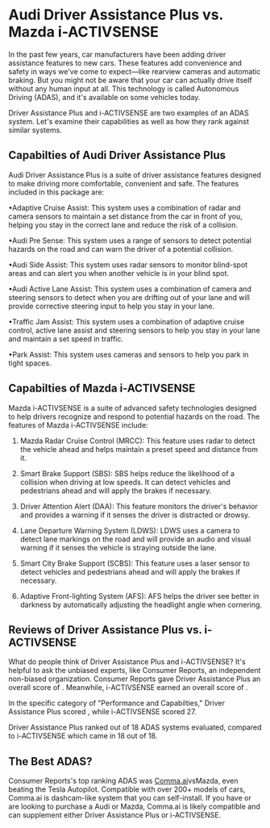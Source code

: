 # Audi Driver Assistance Plus vs. Mazda i-ACTIVSENSE

In the past few years, car manufacturers have been adding driver assistance features to new cars. These features add convenience and safety in ways we've come to expect—like rearview cameras and automatic braking. But you might not be aware that your car can actually drive itself without any human input at all. This technology is called Autonomous Driving (ADAS), and it's available on some vehicles today.

Driver Assistance Plus and i-ACTIVSENSE are two examples of an ADAS system. Let's examine their capabilities as well as how they rank against similar systems.

## Capabilties of Audi Driver Assistance Plus

Audi Driver Assistance Plus is a suite of driver assistance features designed to make driving more comfortable, convenient and safe. The features included in this package are:

•Adaptive Cruise Assist: This system uses a combination of radar and camera sensors to maintain a set distance from the car in front of you, helping you stay in the correct lane and reduce the risk of a collision.

•Audi Pre Sense: This system uses a range of sensors to detect potential hazards on the road and can warn the driver of a potential collision.

•Audi Side Assist: This system uses radar sensors to monitor blind-spot areas and can alert you when another vehicle is in your blind spot.

•Audi Active Lane Assist: This system uses a combination of camera and steering sensors to detect when you are drifting out of your lane and will provide corrective steering input to help you stay in your lane.

•Traffic Jam Assist: This system uses a combination of adaptive cruise control, active lane assist and steering sensors to help you stay in your lane and maintain a set speed in traffic.

•Park Assist: This system uses cameras and sensors to help you park in tight spaces.

## Capabilties of Mazda i-ACTIVSENSE

Mazda i-ACTIVSENSE is a suite of advanced safety technologies designed to help drivers recognize and respond to potential hazards on the road. The features of Mazda i-ACTIVSENSE include: 

1. Mazda Radar Cruise Control (MRCC): This feature uses radar to detect the vehicle ahead and helps maintain a preset speed and distance from it. 

2. Smart Brake Support (SBS): SBS helps reduce the likelihood of a collision when driving at low speeds. It can detect vehicles and pedestrians ahead and will apply the brakes if necessary. 

3. Driver Attention Alert (DAA): This feature monitors the driver&#39;s behavior and provides a warning if it senses the driver is distracted or drowsy. 

4. Lane Departure Warning System (LDWS): LDWS uses a camera to detect lane markings on the road and will provide an audio and visual warning if it senses the vehicle is straying outside the lane. 

5. Smart City Brake Support (SCBS): This feature uses a laser sensor to detect vehicles and pedestrians ahead and will apply the brakes if necessary. 

6. Adaptive Front-lighting System (AFS): AFS helps the driver see better in darkness by automatically adjusting the headlight angle when cornering.

## Reviews of Driver Assistance Plus vs. i-ACTIVSENSE
What do people think of Driver Assistance Plus and i-ACTIVSENSE? It's helpful to ask the unbiased experts, like Consumer Reports, an independent non-biased organization. Consumer Reports gave Driver Assistance Plus an overall score of . Meanwhile, i-ACTIVSENSE earned an overall score of .

In the specific category of "Performance and Capabilties," Driver Assistance Plus scored , while i-ACTIVSENSE scored 27.

Driver Assistance Plus ranked  out of 18 ADAS systems evaluated, compared to i-ACTIVSENSE which came in 18 out of 18.

## The Best ADAS?
Consumer Reports's top ranking ADAS was [Comma.ai](https://comma.ai?utm_medium=ref&utm_source=jwith&utm_campaign=Audi)vsMazda, even beating the Tesla Autopilot. Compatible with over 200+ models of cars, Comma.ai is dashcam-like system that you can self-install. If you have or are looking to purchase a Audi or Mazda, Comma.ai is likely compatible and can supplement either Driver Assistance Plus or i-ACTIVSENSE. 

